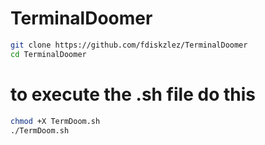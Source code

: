 # TerminalDoomer
```sh
git clone https://github.com/fdiskzlez/TerminalDoomer
cd TerminalDoomer
```
# to execute the .sh file do this 
```sh
chmod +X TermDoom.sh
./TermDoom.sh
```
